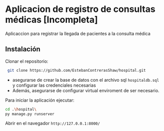 # Aplicacion de registro de consultas médicas [Incompleta]
Aplicaccion para registrar la llegada de pacientes a la consulta médica


## Instalación

Clonar el repositorio:

```bash
 git clone https://github.com/EstebanContrerasShaw/hospital.git
```

* asegurarse de crear la base de datos con el archivo sql `hospitaldb.sql` y configurar las credenciales necesarias
* Además, asegurarse de configurar virtual enviroment de ser necesario.

Para iniciar la aplicación ejecutar:

```bash
cd .\hospital\
py manage.py runserver
```

Abrir en el navegador `http://127.0.0.1:8000/`


